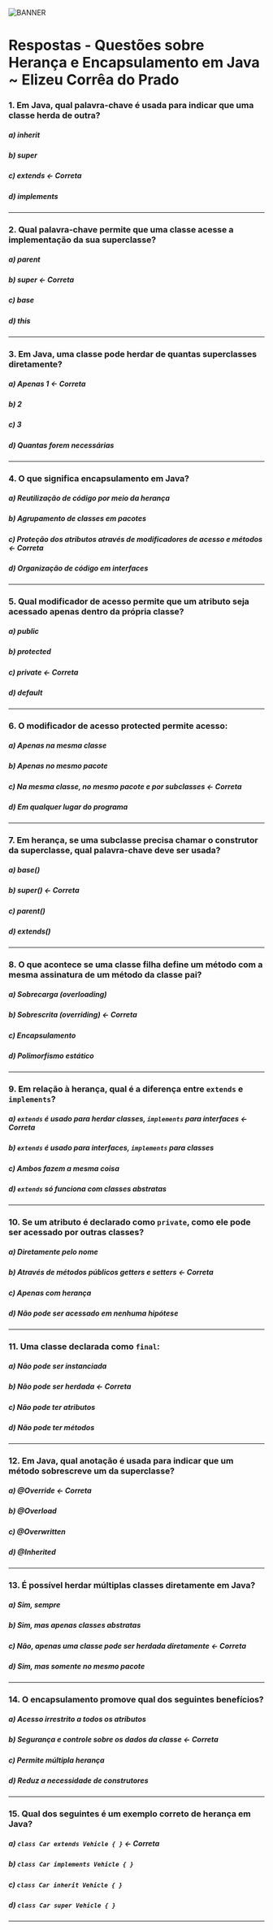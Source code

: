![BANNER](./img/.png)
# Respostas - Questões sobre Herança e Encapsulamento em Java ~ Elizeu Corrêa do Prado

### **1.** Em Java, qual palavra-chave é usada para indicar que uma classe herda de outra?
##### a) inherit
##### b) super
##### **c) extends <- Correta**
##### d) implements
---

### **2.** Qual palavra-chave permite que uma classe acesse a implementação da sua superclasse?
##### a) parent
##### **b) super <- Correta**
##### c) base
##### d) this
---

### **3.** Em Java, uma classe pode herdar de quantas superclasses diretamente?
##### **a) Apenas 1 <- Correta**
##### b) 2
##### c) 3
##### d) Quantas forem necessárias
---

### **4.** O que significa encapsulamento em Java?
##### a) Reutilização de código por meio da herança
##### b) Agrupamento de classes em pacotes
##### **c) Proteção dos atributos através de modificadores de acesso e métodos <- Correta**
##### d) Organização de código em interfaces
---

### **5.** Qual modificador de acesso permite que um atributo seja acessado apenas dentro da própria classe?
##### a) public
##### b) protected
##### **c) private <- Correta**
##### d) default
---

### **6.** O modificador de acesso **protected** permite acesso:
##### a) Apenas na mesma classe
##### b) Apenas no mesmo pacote
##### **c) Na mesma classe, no mesmo pacote e por subclasses <- Correta**
##### d) Em qualquer lugar do programa
---

### **7.** Em herança, se uma subclasse precisa chamar o construtor da superclasse, qual palavra-chave deve ser usada?
##### a) base()
##### **b) super() <- Correta**
##### c) parent()
##### d) extends()
---

### **8.** O que acontece se uma classe filha define um método com a mesma assinatura de um método da classe pai?
##### a) Sobrecarga (overloading)
##### **b) Sobrescrita (overriding) <- Correta**
##### c) Encapsulamento
##### d) Polimorfismo estático
---

### **9.** Em relação à herança, qual é a diferença entre `extends` e `implements`?
##### **a) `extends` é usado para herdar classes, `implements` para interfaces <- Correta**
##### b) `extends` é usado para interfaces, `implements` para classes
##### c) Ambos fazem a mesma coisa
##### d) `extends` só funciona com classes abstratas
---

### **10.** Se um atributo é declarado como `private`, como ele pode ser acessado por outras classes?
##### a) Diretamente pelo nome
##### **b) Através de métodos públicos getters e setters <- Correta**
##### c) Apenas com herança
##### d) Não pode ser acessado em nenhuma hipótese
---

### **11.** Uma classe declarada como `final`:
##### a) Não pode ser instanciada
##### **b) Não pode ser herdada <- Correta**
##### c) Não pode ter atributos
##### d) Não pode ter métodos
---

### **12.** Em Java, qual anotação é usada para indicar que um método sobrescreve um da superclasse?
##### **a) @Override <- Correta**
##### b) @Overload
##### c) @Overwritten
##### d) @Inherited
---

### **13.** É possível herdar múltiplas classes diretamente em Java?
##### a) Sim, sempre
##### b) Sim, mas apenas classes abstratas
##### **c) Não, apenas uma classe pode ser herdada diretamente <- Correta**
##### d) Sim, mas somente no mesmo pacote
---

### **14.** O encapsulamento promove qual dos seguintes benefícios?
##### a) Acesso irrestrito a todos os atributos
##### **b) Segurança e controle sobre os dados da classe <- Correta**
##### c) Permite múltipla herança
##### d) Reduz a necessidade de construtores
---

### **15.** Qual dos seguintes é um exemplo correto de herança em Java?
##### **a) `class Car extends Vehicle { }` <- Correta**
##### b) `class Car implements Vehicle { }`
##### c) `class Car inherit Vehicle { }`
##### d) `class Car super Vehicle { }`
---